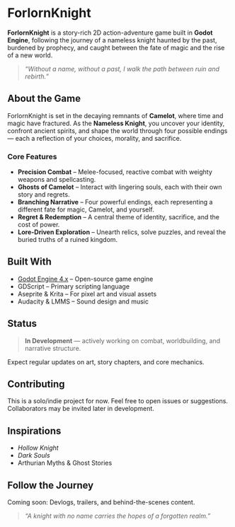 # ForlornKnight

**ForlornKnight** is a story-rich 2D action-adventure game built in **Godot Engine**, following the journey of a nameless knight haunted by the past, burdened by prophecy, and caught between the fate of magic and the rise of a new world.

> _“Without a name, without a past, I walk the path between ruin and rebirth.”_

## About the Game

ForlornKnight is set in the decaying remnants of **Camelot**, where time and magic have fractured. As the **Nameless Knight**, you uncover your identity, confront ancient spirits, and shape the world through four possible endings — each a reflection of your choices, morality, and sacrifice.

### Core Features

- **Precision Combat** – Melee-focused, reactive combat with weighty weapons and spellcasting.
- **Ghosts of Camelot** – Interact with lingering souls, each with their own story and regrets.
- **Branching Narrative** – Four powerful endings, each representing a different fate for magic, Camelot, and yourself.
- **Regret & Redemption** – A central theme of identity, sacrifice, and the cost of power.
- **Lore-Driven Exploration** – Unearth relics, solve puzzles, and reveal the buried truths of a ruined kingdom.


## Built With

- [Godot Engine 4.x](https://godotengine.org/) – Open-source game engine
- GDScript – Primary scripting language
- Aseprite & Krita – For pixel art and visual assets
- Audacity & LMMS – Sound design and music

## Status

> **In Development** — actively working on combat, worldbuilding, and narrative structure.

Expect regular updates on art, story chapters, and core mechanics.

## Contributing

This is a solo/indie project for now. Feel free to open issues or suggestions. Collaborators may be invited later in development.

## Inspirations

* *Hollow Knight*
* *Dark Souls*
* Arthurian Myths & Ghost Stories

## Follow the Journey

Coming soon: Devlogs, trailers, and behind-the-scenes content.

> *“A knight with no name carries the hopes of a forgotten realm.”*
